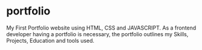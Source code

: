 # portfolio

My First Portfolio website using HTML, CSS and JAVASCRIPT.
As a frontend developer having a portfolio is necessary, the portfolio outlines my Skills, Projects, Education and tools used.


